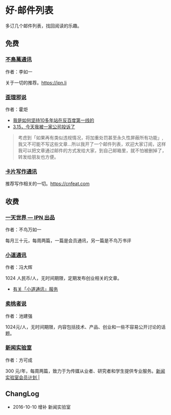 # 好·邮件列表

多订几个邮件列表，找回阅读的乐趣。


## 免费

### [不鳥萬通讯](http://tinyletter.com/ipn/)

作者：李如一

关于一切的推荐。https://ipn.li

### [歪理邪说](http://tinyletter.com/wxieshuo)

作者：霍炬

- [我是如何坚持10多年站在反百度第一线的](http://chuansong.me/n/2152469)
- [3.15，今天我被一家公司投诉了](http://chuansong.me/n/2684537)

>考虑到「如果再有类似违规情况，将加重处罚甚至永久性屏蔽所有功能」,我又不可能不写这些文章…所以我开了一个邮件列表，欢迎大家订阅，这样我可以把文章通过邮件的方式发给大家，到自己邮箱里，就不怕被删掉了，转发给朋友也方便。

### [卡片写作通讯](http://tinyletter.com/cnfeat)

推荐写作相关的一切。https://cnfeat.com 

## 收费

### [一天世界 — IPN 出品](https://ipn.li/yitianshijie/)

作者：不鸟万如一

每月三十元，每周两篇，一篇是会员通讯，另一篇是不鸟万书评

### [小道通讯](http://t.cn/RAWFP0z)

作者：冯大辉

1024 人民币/人，无时间期限，定期发布创业相关的文章。

- [有关「小道通讯」服务](http://t.cn/RAWFP0z) 

### [卖桃者说](http://t.cn/RqLBGgf)

作者：池建强

1024元/人，无时间期限，内容包括技术、产品、创业和一些不容易公开讨论的话题。

### [新闻实验室]([新闻实验室・会员计划｜newslab.info](http://newslab.info/))

作者：方可成

300 元/年，每周两篇，致力于为传媒从业者、研究者和学生提供专业服务。[新闻实验室会员计划 |](http://fangkc.cn/2016/10/newslab/)


## ChangLog

- 2016-10-10 增补 新闻实验室



